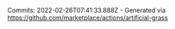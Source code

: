 Commits: 2022-02-26T07:41:33.888Z - Generated via https://github.com/marketplace/actions/artificial-grass
<br>
